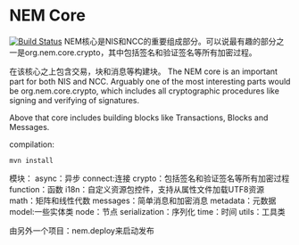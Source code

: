 NEM Core
====================
[![Build Status](https://travis-ci.org/NemProject/nem.core.svg?branch=master)](https://travis-ci.org/NemProject/nem.core)
NEM核心是NIS和NCC的重要组成部分。可以说最有趣的部分之一是org.nem.core.crypto，其中包括签名和验证签名等所有加密过程。

在该核心之上包含交易，块和消息等构建块。
The NEM core is an important part for both NIS and NCC. Arguably one of the  most interesting parts would be org.nem.core.crypto, which includes all cryptographic procedures like signing and verifying of signatures.

Above that core includes building blocks like Transactions, Blocks and Messages.

compilation:

    mvn install

模块：
    async：异步
    connect:连接
    crypto：包括签名和验证签名等所有加密过程
    function：函数
    i18n：自定义资源包控件，支持从属性文件加载UTF8资源
    math：矩阵和线性代数
    messages：简单消息和加密消息
    metadata：元数据
    model:一些实体类
    node：节点
    serialization：序列化
    time：时间
    utils：工具类
    
由另外一个项目：nem.deploy来启动发布    